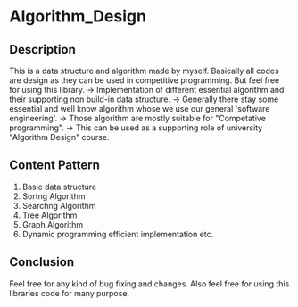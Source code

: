 # Algorithm_Design #
## Description ##
This is a data structure and algorithm made by myself. Basically all codes are design as they can be used in competitive programming.
But feel free for using this library.
    -> Implementation of different essential algorithm and their supporting non build-in data structure.
    -> Generally there stay some essential and well know algorithm whose we use our general 'software engineering'.
    -> Those algorithm are mostly suitable for "Competative programming".
    -> This can be used as a supporting role of university "Algorithm Design" course.
</br>
## Content Pattern ##
1. Basic data structure
2. Sortng Algorithm
3. Searchng Algorithm
4. Tree Algorithm
5. Graph Algorithm
6. Dynamic programming efficient implementation etc.
<h2> Conclusion </h2>
Feel free for any kind of bug fixing and changes. Also feel free for using this libraries code for many purpose.
    
